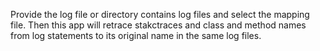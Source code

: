 Provide the log file or directory contains log files and select the mapping file.
Then this app will retrace stakctraces and class and method names from log statements to its original name in the same log files.
